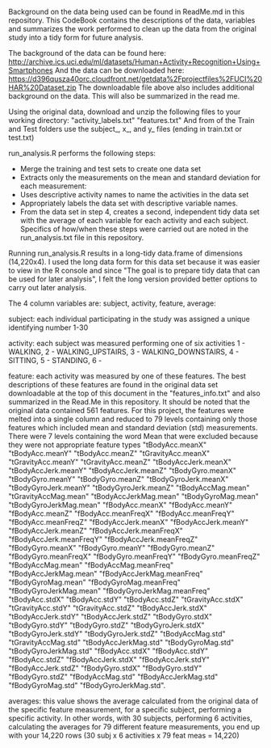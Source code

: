 Background on the data being used can be found in ReadMe.md in this repository. This CodeBook contains the descriptions of the data, variables and summarizes the work performed to clean up the data from the original study into a tidy form for future analysis. 

The background of the data can be found here: http://archive.ics.uci.edu/ml/datasets/Human+Activity+Recognition+Using+Smartphones
And the data can be downloaded here: 
https://d396qusza40orc.cloudfront.net/getdata%2Fprojectfiles%2FUCI%20HAR%20Dataset.zip
The downloadable file above also includes additional background on the data. This will also be summarized in the read me.

Using the original data, download and unzip the following files to your working directory:
"activity_labels.txt"
"features.txt"
And from of the Train and Test folders use the subject_, x_, and y_ files (ending in train.txt or test.txt)

run_analysis.R performs the following steps:
- Merge the training and test sets to create one data set 
- Extracts only the measurements on the mean and standard deviation for each measurement: 
- Uses descriptive activity names to name the activities in the data set
- Appropriately labels the data set with descriptive variable names. 
- From the data set in step 4, creates a second, independent tidy data set with the average of each variable for each activity and each subject.
Specifics of how/when these steps were carried out are noted in the run_analysis.txt file in this repository.

Running run_analysis.R results in a long-tidy data.frame of dimensions (14,220x4). I used the long data form for this data set because it was easier to view in the R console and since "The goal is to prepare tidy data that can be used for later analysis", I felt the long version provided better options to carry out later analysis.

The 4 column variables are: subject, activity, feature, average:

subject: each individual participating in the study was assigned a unique identifying number 1-30

activity: each subject was measured performing one of six activities 1 - WALKING, 2 - WALKING_UPSTAIRS, 3 - WALKING_DOWNSTAIRS, 4 - SITTING, 5 - STANDING, 6 -

feature: each activity was measured by one of these features. The best descriptions of these features are found in the original data set downloadable at the top of this document in the "features_info.txt" and also summarized in the Read.Me in this repository. It should be noted that the original data contained 561 features. For this project, the features were melted into a single column and reduced to 79 levels containing only those features which included mean and standard deviation (std) measurements. There were 7 levels containing the word Mean that were excluded because they were not appropriate feature types
"tBodyAcc.meanX"
"tBodyAcc.meanY"
"tBodyAcc.meanZ"
"tGravityAcc.meanX"
"tGravityAcc.meanY"
"tGravityAcc.meanZ"
"tBodyAccJerk.meanX"
"tBodyAccJerk.meanY"
"tBodyAccJerk.meanZ"
"tBodyGyro.meanX"
"tBodyGyro.meanY"
"tBodyGyro.meanZ"
"tBodyGyroJerk.meanX"
"tBodyGyroJerk.meanY"
"tBodyGyroJerk.meanZ"
"tBodyAccMag.mean"
"tGravityAccMag.mean"
"tBodyAccJerkMag.mean"
"tBodyGyroMag.mean"
"tBodyGyroJerkMag.mean"
"fBodyAcc.meanX"
"fBodyAcc.meanY"
"fBodyAcc.meanZ"
"fBodyAcc.meanFreqX"
"fBodyAcc.meanFreqY"
"fBodyAcc.meanFreqZ"
"fBodyAccJerk.meanX"
"fBodyAccJerk.meanY"
"fBodyAccJerk.meanZ"
"fBodyAccJerk.meanFreqX"
"fBodyAccJerk.meanFreqY"
"fBodyAccJerk.meanFreqZ"
"fBodyGyro.meanX"
"fBodyGyro.meanY"
"fBodyGyro.meanZ"
"fBodyGyro.meanFreqX"
"fBodyGyro.meanFreqY"
"fBodyGyro.meanFreqZ"
"fBodyAccMag.mean"
"fBodyAccMag.meanFreq"
"fBodyAccJerkMag.mean"
"fBodyAccJerkMag.meanFreq"
"fBodyGyroMag.mean"
"fBodyGyroMag.meanFreq"
"fBodyGyroJerkMag.mean"
"fBodyGyroJerkMag.meanFreq"
"tBodyAcc.stdX"
"tBodyAcc.stdY"
"tBodyAcc.stdZ"
"tGravityAcc.stdX"
"tGravityAcc.stdY"
"tGravityAcc.stdZ"
"tBodyAccJerk.stdX"
"tBodyAccJerk.stdY"
"tBodyAccJerk.stdZ"
"tBodyGyro.stdX"
"tBodyGyro.stdY"
"tBodyGyro.stdZ"
"tBodyGyroJerk.stdX"
"tBodyGyroJerk.stdY"
"tBodyGyroJerk.stdZ"
"tBodyAccMag.std"
"tGravityAccMag.std"
"tBodyAccJerkMag.std"
"tBodyGyroMag.std"
"tBodyGyroJerkMag.std"
"fBodyAcc.stdX"
"fBodyAcc.stdY"
"fBodyAcc.stdZ"
"fBodyAccJerk.stdX"
"fBodyAccJerk.stdY"
"fBodyAccJerk.stdZ"
"fBodyGyro.stdX"
"fBodyGyro.stdY"
"fBodyGyro.stdZ"
"fBodyAccMag.std"
"fBodyAccJerkMag.std"
"fBodyGyroMag.std"
"fBodyGyroJerkMag.std". 

averages: this value shows the average calculated from the original data of the specific feature measurement, for a specific subject, performing a specific activity. In other words, with 30 subjects, performing 6 activities, calculating the averages for 79 different feature measurements, you end up with your 14,220 rows (30 subj x 6 activities x 79 feat meas = 14,220)
